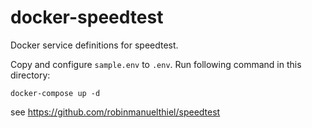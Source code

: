 # docker-speedtest

Docker service definitions for speedtest.

Copy and configure `sample.env` to `.env`.
Run following command in this directory: 

```
docker-compose up -d
```

see https://github.com/robinmanuelthiel/speedtest
